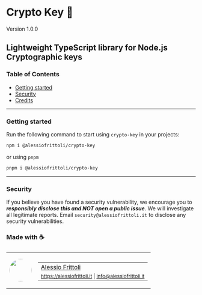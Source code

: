 # Crypto Key 🔑

Version 1.0.0

## Lightweight TypeScript library for Node.js Cryptographic keys

### Table of Contents

- [Getting started](#getting-started)
- [Security](#security)
- [Credits](#made-with-)

---

### Getting started

Run the following command to start using `crypto-key` in your projects:

```bash
npm i @alessiofrittoli/crypto-key
```

or using `pnpm`

```bash
pnpm i @alessiofrittoli/crypto-key
```

---

<!-- ### Development

#### Install depenendencies

```bash
npm install
```

or using `pnpm`

```bash
pnpm i
```

#### Build your source code

Run the following command to build code for distribution.

```bash
pnpm build
```

#### [ESLint](https://www.npmjs.com/package/eslint)

warnings / errors check.

```bash
pnpm lint
```

#### [Jest](https://npmjs.com/package/jest)

Run all the defined test suites by running the following:

```bash
# Run tests and watch file changes.
pnpm test

# Run tests and watch file changes with jest-environment-jsdom.
pnpm test:jsdom

# Run tests in a CI environment.
pnpm test:ci

# Run tests in a CI environment with jest-environment-jsdom.
pnpm test:ci:jsdom
```

You can eventually run specific suits like so:

```bash
pnpm test:jest
pnpm test:jest:jsdom
```

---

### Contributing

Contributions are truly welcome!\
Please refer to the [Contributing Doc](./CONTRIBUTING.md) for more information on how to start contributing to this project.

--- -->

### Security

If you believe you have found a security vulnerability, we encourage you to **_responsibly disclose this and NOT open a public issue_**. We will investigate all legitimate reports. Email `security@alessiofrittoli.it` to disclose any security vulnerabilities.

### Made with ☕

<table style='display:flex;gap:20px;'>
	<tbody>
		<tr>
			<td>
				<img src='https://avatars.githubusercontent.com/u/35973186' style='width:60px;border-radius:50%;object-fit:contain;'>
			</td>
			<td>
				<table style='display:flex;gap:2px;flex-direction:column;'>
					<tbody>
						<tr>
							<td>
								<a href='https://github.com/alessiofrittoli' target='_blank' rel='noopener'>Alessio Frittoli</a>
							</td>
						</tr>
						<tr>
							<td>
								<small>
									<a href='https://alessiofrittoli.it' target='_blank' rel='noopener'>https://alessiofrittoli.it</a> |
									<a href='mailto:info@alessiofrittoli.it' target='_blank' rel='noopener'>info@alessiofrittoli.it</a>
								</small>
							</td>
						</tr>
					</tbody>
				</table>
			</td>
		</tr>
	</tbody>
</table>